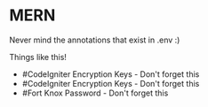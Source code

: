 # MERN

Never mind the annotations that exist in .env :)

Things like this!
- #CodeIgniter Encryption Keys - Don't forget this    
- #CodeIgniter Encryption Keys - Don't forget this    
- #Fort Knox Password - Don't forget this    
